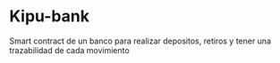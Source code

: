 # Kipu-bank
Smart contract de un banco para realizar depositos, retiros y tener una trazabilidad de cada movimiento
